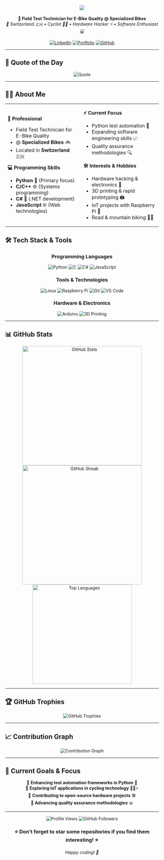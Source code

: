 <!-- Profile README for Manuel Anrig (@manupanu) -->

<h1 align="center">
  <img src="https://readme-typing-svg.herokuapp.com/?lines=Hi+there,+I'm+Manuel!+👋;Welcome+to+my+GH!&center=true&size=30">
</h1>

<p align="center">
  <b>🏢 Field Test Technician for E-Bike Quality @ Specialized Bikes</b><br>
  <em>📍 Switzerland 🇨🇭 • Cyclist 🚴‍♂️ • Hardware Hacker ⚡ • Software Enthusiast 💻</em>
</p>

<div align="center">
  
[![LinkedIn](https://img.shields.io/badge/LinkedIn-0077B5?style=for-the-badge&logo=linkedin&logoColor=white)](https://www.linkedin.com/in/manuel-anrig-891853188/)
[![Portfolio](https://img.shields.io/badge/Portfolio-255E63?style=for-the-badge&logo=About.me&logoColor=white)](https://www.manuelanrig.ch)
[![GitHub](https://img.shields.io/badge/GitHub-100000?style=for-the-badge&logo=github&logoColor=white)](https://github.com/manupanu)

</div>

---

## 💭 Quote of the Day

<div align="center">
  
![Quote](https://quotes-github-readme.vercel.app/api?type=horizontal&theme=radical)

</div>

---

## 🚴‍♂️ About Me

<table>
<tr>
<td>

**🏢 Professional**
- Field Test Technician for E-Bike Quality
- @ **Specialized Bikes** 🚲
- Located in **Switzerland** 🇨🇭

**💻 Programming Skills**
- **Python** 🐍 (Primary focus)
- **C/C++** ⚙️ (Systems programming)
- **C#** 💎 (.NET development)
- **JavaScript** 🌐 (Web technologies)

</td>
<td>

**⚡ Current Focus**
- Python test automation 🤖
- Expanding software engineering skills 📈
- Quality assurance methodologies 🔍

**🛠️ Interests & Hobbies**
- Hardware hacking & electronics 🔧
- 3D printing & rapid prototyping 🖨️
- IoT projects with Raspberry Pi 🥧
- Road & mountain biking 🚵‍♂️

</td>
</tr>
</table>

## 🛠️ Tech Stack & Tools

<div align="center">

### Programming Languages
![Python](https://img.shields.io/badge/Python-3776AB?style=for-the-badge&logo=python&logoColor=white)
![C](https://img.shields.io/badge/C-00599C?style=for-the-badge&logo=c&logoColor=white)
![C#](https://img.shields.io/badge/C%23-239120?style=for-the-badge&logo=c-sharp&logoColor=white)
![JavaScript](https://img.shields.io/badge/JavaScript-F7DF1E?style=for-the-badge&logo=javascript&logoColor=black)

### Tools & Technologies
![Linux](https://img.shields.io/badge/Linux-FCC624?style=for-the-badge&logo=linux&logoColor=black)
![Raspberry Pi](https://img.shields.io/badge/-RaspberryPi-C51A4A?style=for-the-badge&logo=Raspberry-Pi)
![Git](https://img.shields.io/badge/git-%23F05033.svg?style=for-the-badge&logo=git&logoColor=white)
![VS Code](https://img.shields.io/badge/Visual%20Studio%20Code-0078d7.svg?style=for-the-badge&logo=visual-studio-code&logoColor=white)

### Hardware & Electronics
![Arduino](https://img.shields.io/badge/-Arduino-00979D?style=for-the-badge&logo=Arduino&logoColor=white)
![3D Printing](https://img.shields.io/badge/3D%20Printing-FF6B35?style=for-the-badge&logo=3d&logoColor=white)

</div>

---

## 📊 GitHub Stats

<div align="center">
  <img width="390" src="https://github-readme-stats.vercel.app/api?username=manupanu&show_icons=true&theme=radical&hide_border=true&count_private=true" alt="GitHub Stats" />
  <img width="390" src="https://github-readme-streak-stats.herokuapp.com/?user=manupanu&theme=radical&hide_border=true" alt="GitHub Streak" />
  <img width="325" src="https://github-readme-stats.vercel.app/api/top-langs/?username=manupanu&theme=radical&hide_border=true&include_all_commits=false&count_private=false&layout=compact" alt="Top Languages" />
</div>

---

## 🏆 GitHub Trophies
<div align="center">
  <img src="https://github-profile-trophy.vercel.app/?username=manupanu&theme=radical&no-frame=true&no-bg=false&margin-w=4" alt="GitHub Trophies" />
</div>

---

## 📈 Contribution Graph
<div align="center">
  <img src="https://github-readme-activity-graph.vercel.app/graph?username=manupanu&theme=radical&hide_border=true" alt="Contribution Graph" />
</div>

---

## 🎯 Current Goals & Focus

<div align="center">

🔹 **Enhancing test automation frameworks in Python** 🤖  
🔹 **Exploring IoT applications in cycling technology** 🚴‍♂️⚡  
🔹 **Contributing to open-source hardware projects** 🛠️  
🔹 **Advancing quality assurance methodologies** 📊  

</div>

---

<div align="center">
  <img src="https://komarev.com/ghpvc/?username=manupanu&label=Profile%20views&color=0e75b6&style=flat" alt="Profile Views" />
  <img src="https://img.shields.io/github/followers/manupanu?label=Followers&style=social" alt="GitHub Followers" />
</div>

<div align="center">
  <h3>⭐ Don't forget to star some repositories if you find them interesting! ⭐</h3>
  <p><em>Happy coding! 🚀</em></p>
</div>
